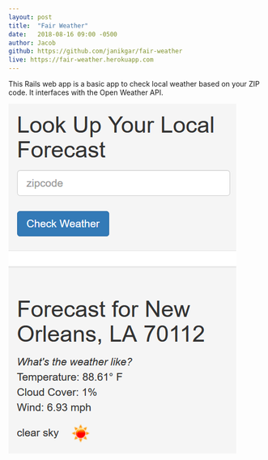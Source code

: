 ```yaml
---
layout: post
title:  "Fair Weather"
date:   2018-08-16 09:00 -0500
author: Jacob
github: https://github.com/janikgar/fair-weather
live: https://fair-weather.herokuapp.com
---
```


This Rails web app is a basic app to check local weather based on your ZIP code. It interfaces with the Open Weather API.

![Screenshot of Fair Weather](/img/fair-weather.png)